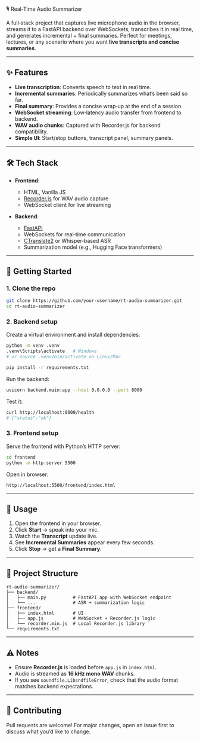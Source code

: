 🎙️ Real‑Time Audio Summarizer

A full‑stack project that captures live microphone audio in the browser, streams it to a FastAPI backend over WebSockets, transcribes it in real time, and generates incremental + final summaries. Perfect for meetings, lectures, or any scenario where you want **live transcripts and concise summaries**.

---

## ✨ Features
- **Live transcription**: Converts speech to text in real time.
- **Incremental summaries**: Periodically summarizes what’s been said so far.
- **Final summary**: Provides a concise wrap‑up at the end of a session.
- **WebSocket streaming**: Low‑latency audio transfer from frontend to backend.
- **WAV audio chunks**: Captured with Recorder.js for backend compatibility.
- **Simple UI**: Start/stop buttons, transcript panel, summary panels.

---

## 🛠️ Tech Stack
- **Frontend**:  
  - HTML, Vanilla JS  
  - [Recorder.js](https://github.com/mattdiamond/Recorderjs) for WAV audio capture  
  - WebSocket client for live streaming  

- **Backend**:  
  - [FastAPI](https://fastapi.tiangolo.com/)  
  - WebSockets for real‑time communication  
  - [CTranslate2](https://opennmt.net/CTranslate2/) or Whisper‑based ASR  
  - Summarization model (e.g., Hugging Face transformers)  

---

## 🚀 Getting Started

### 1. Clone the repo
```bash
git clone https://github.com/your-username/rt-audio-summarizer.git
cd rt-audio-summarizer
```

### 2. Backend setup
Create a virtual environment and install dependencies:
```bash
python -m venv .venv
.venv\Scripts\activate   # Windows
# or source .venv/bin/activate on Linux/Mac

pip install -r requirements.txt
```

Run the backend:
```bash
uvicorn backend.main:app --host 0.0.0.0 --port 8000
```

Test it:
```bash
curl http://localhost:8000/health
# {"status":"ok"}
```

### 3. Frontend setup
Serve the frontend with Python’s HTTP server:
```bash
cd frontend
python -m http.server 5500
```

Open in browser:
```
http://localhost:5500/frontend/index.html
```

---

## 🎤 Usage
1. Open the frontend in your browser.  
2. Click **Start** → speak into your mic.  
3. Watch the **Transcript** update live.  
4. See **Incremental Summaries** appear every few seconds.  
5. Click **Stop** → get a **Final Summary**.  

---

## 📂 Project Structure
```
rt-audio-summarizer/
├── backend/
│   ├── main.py          # FastAPI app with WebSocket endpoint
│   └── ...              # ASR + summarization logic
├── frontend/
│   ├── index.html       # UI
│   ├── app.js           # WebSocket + Recorder.js logic
│   └── recorder.min.js  # Local Recorder.js library
└── requirements.txt
```

---

## ⚠️ Notes
- Ensure **Recorder.js** is loaded before `app.js` in `index.html`.  
- Audio is streamed as **16 kHz mono WAV** chunks.  
- If you see `soundfile.LibsndfileError`, check that the audio format matches backend expectations.  

---

## 🤝 Contributing
Pull requests are welcome! For major changes, open an issue first to discuss what you’d like to change.
